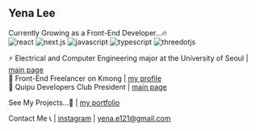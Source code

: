 ## Yena Lee

Currently Growing as a Front-End Developer...🔥<br>
<img alt="react" src ="https://img.shields.io/badge/react-61DAFB.svg?&style=for-the-badge&logo=react&logoColor=white"/> <img alt="next.js" src ="https://img.shields.io/badge/next.js-000000.svg?&style=for-the-badge&logo=next.js&logoColor=white"/> <img alt="javascript" src ="https://img.shields.io/badge/javascript-F7DF1E.svg?&style=for-the-badge&logo=javascript&logoColor=white"/> <img alt="typescript" src ="https://img.shields.io/badge/typescript-3178C6.svg?&style=for-the-badge&logo=typescript&logoColor=white"/> <img alt="threedotjs" src ="https://img.shields.io/badge/threedotjs-000000.svg?&style=for-the-badge&logo=threedotjs&logoColor=white"/>

⚡ Electrical and Computer Engineering major at the University of Seoul | <a href="https://engineering.uos.ac.kr/engineering/depart/ecehp/introduct.do">main page</a><br>
🏡 Front-End Freelancer on Kmong | <a href="https://kmong.com/gig/553584">my profile</a><br>
🌟 Quipu Developers Club President | <a href="https://quipu.uos.ac.kr/">main page</a><br>

See My Projects...👋 | <a href="https://yenaley.github.io/">my portfolio</a><br>

Contact Me 📞 | <a href="https://www.instagram.com/2ye._na/">instagram</a> | <a href="mailto:yena.e121@gmail.com">yena.e121@gmail.com</a>

<!--STATS_START-->
<!-- GitHub Stats will be dynamically inserted here -->
<!--STATS_END-->

<!--LANGS_START-->
<!-- Top Languages will be dynamically inserted here -->
<!--LANGS_END-->
